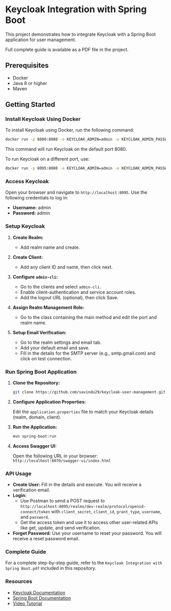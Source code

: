 
# Keycloak Integration with Spring Boot

This project demonstrates how to integrate Keycloak with a Spring Boot application for user management.


Full complete guide is available as a PDF file in the project.

## Prerequisites

- Docker
- Java 8 or higher
- Maven

## Getting Started

### Install Keycloak Using Docker

To install Keycloak using Docker, run the following command:

```bash
docker run -p 8080:8080 -e KEYCLOAK_ADMIN=admin -e KEYCLOAK_ADMIN_PASSWORD=admin quay.io/keycloak/keycloak:24.0.4 start-dev
```

This command will run Keycloak on the default port 8080.

To run Keycloak on a different port, use:

```bash
docker run -p 8095:8080 -e KEYCLOAK_ADMIN=admin -e KEYCLOAK_ADMIN_PASSWORD=admin quay.io/keycloak/keycloak:24.0.4 start-dev
```

### Access Keycloak

Open your browser and navigate to `http://localhost:8095`. Use the following credentials to log in:

- **Username:** admin
- **Password:** admin

### Setup Keycloak

1. **Create Realm:**
   - Add realm name and create.

2. **Create Client:**
   - Add any client ID and name, then click next.

3. **Configure `admin-cli`:**
   - Go to the clients and select `admin-cli`.
   - Enable client-authentication and service account roles.
   - Add the logout URL (optional), then click Save.

4. **Assign Realm Management Role:**
   - Go to the class containing the main method and edit the port and realm name.

5. **Setup Email Verification:**
   - Go to the realm settings and email tab.
   - Add your default email and save.
   - Fill in the details for the SMTP server (e.g., smtp.gmail.com) and click on test connection.

### Run Spring Boot Application

1. **Clone the Repository:**

   ```bash
   git clone https://github.com/savindu29/keycloak-user-management.git
   ```

2. **Configure Application Properties:**

   Edit the `application.properties` file to match your Keycloak details (realm, domain, client).

3. **Run the Application:**

   ```bash
   mvn spring-boot:run
   ```

4. **Access Swagger UI:**

   Open the following URL in your browser: `http://localhost:8070/swagger-ui/index.html`

### API Usage

- **Create User:** Fill in the details and execute. You will receive a verification email.
- **Login:**
  - Use Postman to send a POST request to `http://localhost:8095/realms/dev-realm/protocol/openid-connect/token` with `client_secret`, `client_id`, `grant_type`, `username`, and `password`.
  - Get the access token and use it to access other user-related APIs like get, update, and send verification.
- **Forget Password:** Use your username to reset your password. You will receive a reset password email.

### Complete Guide

For a complete step-by-step guide, refer to the `Keycloak Integration with Spring Boot.pdf` included in this repository.

### Resources

- [Keycloak Documentation](https://www.keycloak.org/documentation)
- [Spring Boot Documentation](https://spring.io/projects/spring-boot)
- [Video Tutorial](https://youtu.be/kTcmbZqNiGw?si=7eMBSvVf-StJ-3MS)

